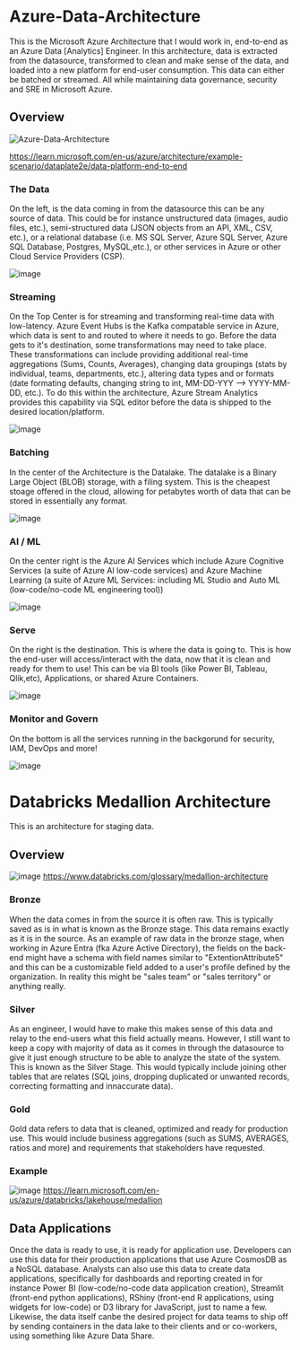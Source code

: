# Azure-Data-Architecture
This is the Microsoft Azure Architecture that I would work in, end-to-end as an Azure Data [Analytics] Engineer. In this architecture, data is extracted from the datasource, transformed to clean and make sense of the data, and loaded into a new platform for end-user consumption. This data can either be batched or streamed. All while maintaining data governance, security and SRE in Microsoft Azure.  


## Overview
![Azure-Data-Architecture](https://github.com/user-attachments/assets/beb9266d-419b-4061-aa74-bdb461d46cf9)

https://learn.microsoft.com/en-us/azure/architecture/example-scenario/dataplate2e/data-platform-end-to-end 

### The Data
On the left, is the data coming in from the datasource this can be any source of data. This could be for instance unstructured data (images, audio files, etc.), semi-structured data (JSON objects from an API, XML, CSV, etc.), or a relational database (i.e. MS SQL Server, Azure SQL Server, Azure SQL Database, Postgres, MySQL,etc.), or other services in Azure or other Cloud Service Providers (CSP). 

![image](https://github.com/user-attachments/assets/41790b1b-72c8-4c8c-a5af-a87c7b9f6890)

### Streaming
On the Top Center is for streaming and transforming real-time data with low-latency. Azure Event Hubs is the Kafka compatable service in Azure, which data is sent to and routed to where it needs to go. Before the data gets to it's destination, some transformations may need to take place. These transformations can include providing additional real-time aggregations (Sums, Counts, Averages), changing data groupings (stats by individual, teams, departments, etc.), altering data types and or formats (date formating defaults, changing string to int, MM-DD-YYY --> YYYY-MM-DD, etc.). To do this within the architecture, Azure Stream Analytics provides this capability via SQL editor before the data is shipped to the desired location/platform.  

![image](https://github.com/user-attachments/assets/d6034590-118b-4048-8a85-0779ac55ba90)

### Batching 
In the center of the Architecture is the Datalake. The datalake is a Binary Large Object (BLOB) storage, with a filing system. This is the cheapest stoage offered in the cloud, allowing for petabytes worth of data that can be stored in essentially any format. 

![image](https://github.com/user-attachments/assets/cbdc3c33-c0b2-40bb-a76e-6ce86b0f53ce)

### AI / ML
On the center right is the Azure AI Services which include Azure Cognitive Services (a suite of Azure AI low-code services) and Azure Machine Learning (a suite of Azure ML Services: including ML Studio and Auto ML (low-code/no-code ML engineering tool))

![image](https://github.com/user-attachments/assets/705f2b8a-11de-4d0d-a0bb-bb5a971fde86)

### Serve
On the right is the destination. This is where the data is going to. This is how the end-user will access/interact with the data, now that it is clean and ready for them to use! This can be via BI tools (like Power BI, Tableau, Qlik,etc), Applications, or shared Azure Containers. 

![image](https://github.com/user-attachments/assets/254014a7-0ede-47b9-af8d-e04913b01f0d)

### Monitor and Govern
On the bottom is all the services running in the backgorund for security, IAM, DevOps and more!

![image](https://github.com/user-attachments/assets/4ea17211-b114-47d8-8e50-99668d484ba4)

# Databricks Medallion Architecture 
This is an architecture for staging data. 

## Overview
![image](https://github.com/user-attachments/assets/5f9c87f1-65de-4bd9-b2bd-e886a363eada)
https://www.databricks.com/glossary/medallion-architecture

### Bronze
When the data comes in from the source it is often raw. This is typically saved as is in what is known as the Bronze stage. This data remains exactly as it is in the source. As an example of raw data in the bronze stage, when working in Azure Entra (fka Azure Active Directory), the fields on the back-end might have a schema with field names similar to "ExtentionAttribute5" and this can be a customizable field added to a user's profile defined by the organization. In reality this might be "sales team" or "sales territory" or anything really. 

### Silver
As an engineer, I would have to make this makes sense of this data and relay to the end-users what this field actually means. However, I still want to keep a copy with majority of data as it comes in through the datasource to give it just enough structure to be able to analyze the state of the system. This is known as the Silver Stage. This would typically include joining other tables that are relates (SQL joins, dropping duplicated or unwanted records, correcting formatting and innaccurate data).   

### Gold
Gold data refers to data that is cleaned, optimized and ready for production use. This would include business aggregations (such as SUMS, AVERAGES, ratios and more) and requirements that stakeholders have requested. 

### Example
![image](https://github.com/user-attachments/assets/91b1a853-c3f9-4e89-9a28-6e81fa1eaacc)
https://learn.microsoft.com/en-us/azure/databricks/lakehouse/medallion

## Data Applications
Once the data is ready to use, it is ready for application use. Developers can use this data for their production applications that use Azure CosmosDB as a NoSQL database. Analysts can also use this data to create data applications, specifically for dashboards and reporting created in for instance Power BI (low-code/no-code data application creation), Streamlit (front-end python applications), RShiny (front-end R applications, using widgets for low-code) or D3 library for JavaScript, just to name a few. Likewise, the data itself canbe the desired project for data teams to ship off by sending containers in the data lake to their clients and or co-workers, using something like Azure Data Share. 


